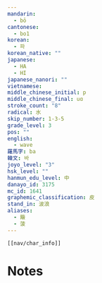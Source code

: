 ```yaml
---
mandarin:
  - bō
cantonese:
  - bo1
korean:
  - 파
korean_native: ""
japanese:
  - HA
  - HI
japanese_nanori: ""
vietnamese:
middle_chinese_initial: p
middle_chinese_final: uɑ
stroke_count: "8"
radical: 水
skip_number: 1-3-5
grade_level: 3
pos: ""
english:
  - wave
羅馬字: ba
韓文: 바
joyo_level: "3"
hsk_level: ""
hanmun_edu_level: 中
danayo_id: 3175
mc_id: 1641
graphemic_classification: 皮
stand_in: 波浪
aliases:
  - 簸
  - 菠
---
```

```meta-bind-embed
[[nav/char_info]]
```

# Notes
